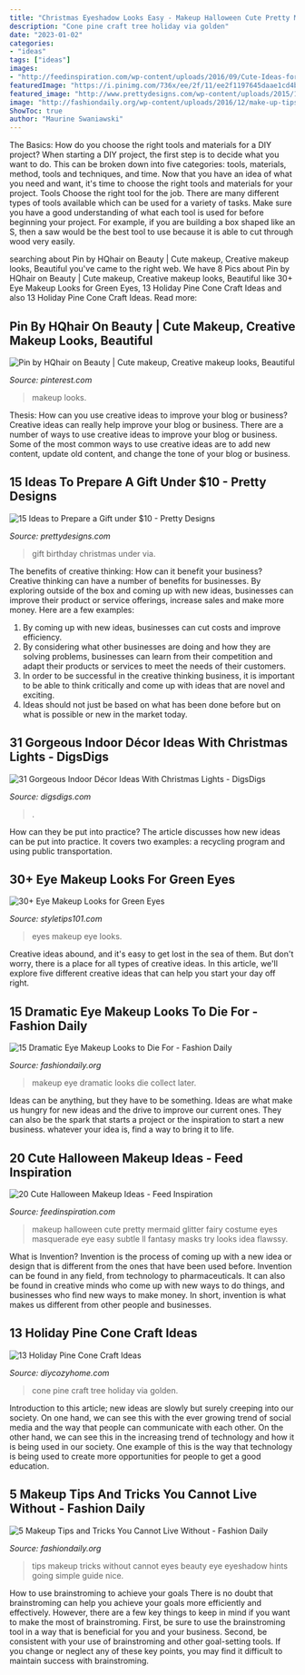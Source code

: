 ```yaml
---
title: "Christmas Eyeshadow Looks Easy - Makeup Halloween Cute Pretty Mermaid Glitter Fairy Costume Eyes Masquerade Eye Easy Subtle Ll Fantasy Masks Try Looks Idea Flawssy"
description: "Cone pine craft tree holiday via golden"
date: "2023-01-02"
categories:
- "ideas"
tags: ["ideas"]
images:
- "http://feedinspiration.com/wp-content/uploads/2016/09/Cute-Ideas-for-Halloween-Fairy-Makeup.jpg"
featuredImage: "https://i.pinimg.com/736x/ee/2f/11/ee2f1197645daae1cd4bccbf81a1715b.jpg"
featured_image: "http://www.prettydesigns.com/wp-content/uploads/2015/10/Birthday-or-Christmas-Gift.jpg"
image: "http://fashiondaily.org/wp-content/uploads/2016/12/make-up-tips-and-tricks-14.jpg"
ShowToc: true
author: "Maurine Swaniawski"
---
```



The Basics: How do you choose the right tools and materials for a DIY project?
When starting a DIY project, the first step is to decide what you want to do. This can be broken down into five categories: tools, materials, method, tools and techniques, and time. Now that you have an idea of what you need and want, it's time to choose the right tools and materials for your project.
Tools
Choose the right tool for the job. There are many different types of tools available which can be used for a variety of tasks. Make sure you have a good understanding of what each tool is used for before beginning your project. For example, if you are building a box shaped like an S, then a saw would be the best tool to use because it is able to cut through wood very easily.

	

		
searching about Pin by HQhair on Beauty | Cute makeup, Creative makeup looks, Beautiful you've came to the right web. We have 8 Pics about Pin by HQhair on Beauty | Cute makeup, Creative makeup looks, Beautiful like 30+ Eye Makeup Looks for Green Eyes, 13 Holiday Pine Cone Craft Ideas and also 13 Holiday Pine Cone Craft Ideas. Read more:
		
    
## Pin By HQhair On Beauty | Cute Makeup, Creative Makeup Looks, Beautiful

<img loading=lazy src="https://i.pinimg.com/736x/ee/2f/11/ee2f1197645daae1cd4bccbf81a1715b.jpg" onerror="this.onerror=null;this.src='https://tse1.mm.bing.net/th?id=OIP._vqQX7RMMPY4Q0j2lzZWqwHaJP&amp;pid=15.1';" alt="Pin by HQhair on Beauty | Cute makeup, Creative makeup looks, Beautiful">

_Source: pinterest.com_

>makeup looks. 

	

Thesis: How can you use creative ideas to improve your blog or business?
Creative ideas can really help improve your blog or business. There are a number of ways to use creative ideas to improve your blog or business. Some of the most common ways to use creative ideas are to add new content, update old content, and change the tone of your blog or business.

    
## 15 Ideas To Prepare A Gift Under $10 - Pretty Designs

<img loading=lazy src="http://www.prettydesigns.com/wp-content/uploads/2015/10/Birthday-or-Christmas-Gift.jpg" onerror="this.onerror=null;this.src='https://tse2.mm.bing.net/th?id=OIP.2lzd3wUnSLp1iuF0BC9-NwHaJ3&amp;pid=15.1';" alt="15 Ideas to Prepare a Gift under $10 - Pretty Designs">

_Source: prettydesigns.com_

>gift birthday christmas under via. 

	

The benefits of creative thinking: How can it benefit your business?
Creative thinking can have a number of benefits for businesses. By exploring outside of the box and coming up with new ideas, businesses can improve their product or service offerings, increase sales and make more money. Here are a few examples:
1. By coming up with new ideas, businesses can cut costs and improve efficiency.
2. By considering what other businesses are doing and how they are solving problems, businesses can learn from their competition and adapt their products or services to meet the needs of their customers.
3. In order to be successful in the creative thinking business, it is important to be able to think critically and come up with ideas that are novel and exciting.
4. Ideas should not just be based on what has been done before but on what is possible or new in the market today.

    
## 31 Gorgeous Indoor Décor Ideas With Christmas Lights - DigsDigs

<img loading=lazy src="https://www.digsdigs.com/photos/gorgeous-indoor-decor-ideas-with-christmas-lights-19-554x1002.jpg" onerror="this.onerror=null;this.src='https://tse4.mm.bing.net/th?id=OIP.DXf4JiynvEGxFqUFo_MYtQHaNZ&amp;pid=15.1';" alt="31 Gorgeous Indoor Décor Ideas With Christmas Lights - DigsDigs">

_Source: digsdigs.com_

>. 

	

How can they be put into practice?
The article discusses how new ideas can be put into practice. It covers two examples: a recycling program and using public transportation.

    
## 30+ Eye Makeup Looks For Green Eyes

<img loading=lazy src="https://styletips101.com/wp-content/uploads/2017/06/makeup-for-green-eyes-12.jpg" onerror="this.onerror=null;this.src='https://tse4.mm.bing.net/th?id=OIP._oJFFoo4KiMG-tL547IQugHaHa&amp;pid=15.1';" alt="30+ Eye Makeup Looks for Green Eyes">

_Source: styletips101.com_

>eyes makeup eye looks. 

	

Creative ideas abound, and it's easy to get lost in the sea of them. But don't worry, there is a place for all types of creative ideas. In this article, we'll explore five different creative ideas that can help you start your day off right.

    
## 15 Dramatic Eye Makeup Looks To Die For - Fashion Daily

<img loading=lazy src="http://fashiondaily.org/wp-content/uploads/2017/03/auto_ajlingu31440225923.jpg" onerror="this.onerror=null;this.src='https://tse2.mm.bing.net/th?id=OIP.zv0VueQP6fciGi9BdVKNOgHaLH&amp;pid=15.1';" alt="15 Dramatic Eye Makeup Looks to Die For - Fashion Daily">

_Source: fashiondaily.org_

>makeup eye dramatic looks die collect later. 

	

Ideas can be anything, but they have to be something. Ideas are what make us hungry for new ideas and the drive to improve our current ones. They can also be the spark that starts a project or the inspiration to start a new business. whatever your idea is, find a way to bring it to life.

    
## 20 Cute Halloween Makeup Ideas - Feed Inspiration

<img loading=lazy src="http://feedinspiration.com/wp-content/uploads/2016/09/Cute-Ideas-for-Halloween-Fairy-Makeup.jpg" onerror="this.onerror=null;this.src='https://tse3.mm.bing.net/th?id=OIP.IlzkzRfA1hPwaQbr_v57jQHaKU&amp;pid=15.1';" alt="20 Cute Halloween Makeup Ideas - Feed Inspiration">

_Source: feedinspiration.com_

>makeup halloween cute pretty mermaid glitter fairy costume eyes masquerade eye easy subtle ll fantasy masks try looks idea flawssy. 

	

What is Invention?
Invention is the process of coming up with a new idea or design that is different from the ones that have been used before. Invention can be found in any field, from technology to pharmaceuticals. It can also be found in creative minds who come up with new ways to do things, and businesses who find new ways to make money. In short, invention is what makes us different from other people and businesses.

    
## 13 Holiday Pine Cone Craft Ideas

<img loading=lazy src="https://diycozyhome.com/wp-content/uploads/2017/10/golden-pine-cone-tree.jpg" onerror="this.onerror=null;this.src='https://tse2.mm.bing.net/th?id=OIP.ee440R2w918blX-wxnbAegHaLF&amp;pid=15.1';" alt="13 Holiday Pine Cone Craft Ideas">

_Source: diycozyhome.com_

>cone pine craft tree holiday via golden. 

	

Introduction to this article; new ideas are slowly but surely creeping into our society. On one hand, we can see this with the ever growing trend of social media and the way that people can communicate with each other. On the other hand, we can see this in the increasing trend of technology and how it is being used in our society. One example of this is the way that technology is being used to create more opportunities for people to get a good education.

    
## 5 Makeup Tips And Tricks You Cannot Live Without - Fashion Daily

<img loading=lazy src="http://fashiondaily.org/wp-content/uploads/2016/12/make-up-tips-and-tricks-14.jpg" onerror="this.onerror=null;this.src='https://tse2.mm.bing.net/th?id=OIP.fAK3S50gv9Qm9UEZXwyUgAHaQq&amp;pid=15.1';" alt="5 Makeup Tips and Tricks You Cannot Live Without - Fashion Daily">

_Source: fashiondaily.org_

>tips makeup tricks without cannot eyes beauty eye eyeshadow hints going simple guide nice. 

	

How to use brainstroming to achieve your goals
There is no doubt that brainstroming can help you achieve your goals more efficiently and effectively. However, there are a few key things to keep in mind if you want to make the most of brainstroming. First, be sure to use the brainstroming tool in a way that is beneficial for you and your business. Second, be consistent with your use of brainstroming and other goal-setting tools. If you change or neglect any of these key points, you may find it difficult to maintain success with brainstroming.

